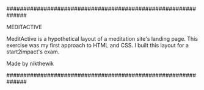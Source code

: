 ##############################################################

MEDITACTIVE

MeditActive is a hypothetical layout of a meditation site's landing page.
This exercise was my first approach to HTML and CSS.
I built this layout for a start2impact's exam.

Made by nikthewik

##############################################################